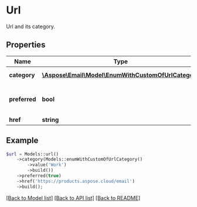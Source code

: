 # Url

Url and its category.

## Properties
Name | Type | Description | Notes
---- | ---- | ----------- | -----
**category** | [**\Aspose\Email\Model\EnumWithCustomOfUrlCategory**](EnumWithCustomOfUrlCategory.md) | Url category. | [optional] 
**preferred** | **bool** | Defines whether url is preferred. | 
**href** | **string** | URL. | [optional] 



## Example
```php
$url = Models::url()
    ->category(Models::enumWithCustomOfUrlCategory()
        ->value('Work')
        ->build())
    ->preferred(true)
    ->href('https://products.aspose.cloud/email')
    ->build();
```


[[Back to Model list]](README.md#documentation-for-models) [[Back to API list]](README.md#documentation-for-api-endpoints) [[Back to README]](README.md)

